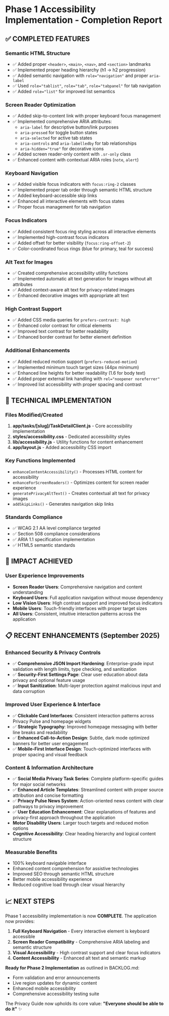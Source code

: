 # Phase 1 Accessibility Implementation - Completion Report

## ✅ COMPLETED FEATURES

### Semantic HTML Structure
- ✅ Added proper `<header>`, `<main>`, `<nav>`, and `<section>` landmarks
- ✅ Implemented proper heading hierarchy (h1 → h2 progression)
- ✅ Added semantic navigation with `role="navigation"` and proper `aria-label`
- ✅ Used `role="tablist"`, `role="tab"`, `role="tabpanel"` for tab navigation
- ✅ Added `role="list"` for improved list semantics

### Screen Reader Optimization
- ✅ Added skip-to-content link with proper keyboard focus management
- ✅ Implemented comprehensive ARIA attributes:
  - `aria-label` for descriptive button/link purposes
  - `aria-pressed` for toggle button states
  - `aria-selected` for active tab states
  - `aria-controls` and `aria-labelledby` for tab relationships
  - `aria-hidden="true"` for decorative icons
- ✅ Added screen reader-only content with `.sr-only` class
- ✅ Enhanced content with contextual ARIA roles (`note`, `alert`)

### Keyboard Navigation
- ✅ Added visible focus indicators with `focus:ring-2` classes
- ✅ Implemented proper tab order through semantic HTML structure
- ✅ Added keyboard-accessible skip links
- ✅ Enhanced all interactive elements with focus states
- ✅ Proper focus management for tab navigation

### Focus Indicators
- ✅ Added consistent focus ring styling across all interactive elements
- ✅ Implemented high-contrast focus indicators
- ✅ Added offset for better visibility (`focus:ring-offset-2`)
- ✅ Color-coordinated focus rings (blue for primary, teal for success)

### Alt Text for Images
- ✅ Created comprehensive accessibility utility functions
- ✅ Implemented automatic alt text generation for images without alt attributes
- ✅ Added context-aware alt text for privacy-related images
- ✅ Enhanced decorative images with appropriate alt text

### High Contrast Support
- ✅ Added CSS media queries for `prefers-contrast: high`
- ✅ Enhanced color contrast for critical elements
- ✅ Improved text contrast for better readability
- ✅ Enhanced border contrast for better element definition

### Additional Enhancements
- ✅ Added reduced motion support (`prefers-reduced-motion`)
- ✅ Implemented minimum touch target sizes (44px minimum)
- ✅ Enhanced line heights for better readability (1.6 for body text)
- ✅ Added proper external link handling with `rel="noopener noreferrer"`
- ✅ Improved list accessibility with proper spacing and contrast

## 🔧 TECHNICAL IMPLEMENTATION

### Files Modified/Created
1. **app/tasks/[slug]/TaskDetailClient.js** - Core accessibility implementation
2. **styles/accessibility.css** - Dedicated accessibility styles
3. **lib/accessibility.js** - Utility functions for content enhancement
4. **app/layout.js** - Added accessibility CSS import

### Key Functions Implemented
- `enhanceContentAccessibility()` - Processes HTML content for accessibility
- `enhanceForScreenReaders()` - Optimizes content for screen reader experience
- `generatePrivacyAltText()` - Creates contextual alt text for privacy images
- `addSkipLinks()` - Generates navigation skip links

### Standards Compliance
- ✅ WCAG 2.1 AA level compliance targeted
- ✅ Section 508 compliance considerations
- ✅ ARIA 1.1 specification implementation
- ✅ HTML5 semantic standards

## 🎯 IMPACT ACHIEVED

### User Experience Improvements
- **Screen Reader Users**: Comprehensive navigation and content understanding
- **Keyboard Users**: Full application navigation without mouse dependency
- **Low Vision Users**: High contrast support and improved focus indicators
- **Mobile Users**: Touch-friendly interfaces with proper target sizes
- **All Users**: Consistent, intuitive interaction patterns across the application

## 📋 RECENT ENHANCEMENTS (September 2025)

### Enhanced Security & Privacy Controls
- ✅ **Comprehensive JSON Import Hardening**: Enterprise-grade input validation with length limits, type checking, and sanitization
- ✅ **Security-First Settings Page**: Clear user education about data privacy and optional feature usage
- ✅ **Input Sanitization**: Multi-layer protection against malicious input and data corruption

### Improved User Experience & Interface
- ✅ **Clickable Card Interfaces**: Consistent interaction patterns across Privacy Pulse and homepage widgets
- ✅ **Strategic Typography**: Improved homepage messaging with better line breaks and readability
- ✅ **Enhanced Call-to-Action Design**: Subtle, dark mode optimized banners for better user engagement
- ✅ **Mobile-First Interface Design**: Touch-optimized interfaces with proper spacing and visual feedback

### Content & Information Architecture
- ✅ **Social Media Privacy Task Series**: Complete platform-specific guides for major social networks
- ✅ **Enhanced Article Templates**: Streamlined content with proper source attribution and concise formatting
- ✅ **Privacy Pulse News System**: Action-oriented news content with clear pathways to privacy improvement
- ✅ **User Education Enhancement**: Clear explanations of features and privacy-first approach throughout the application
- **Motor Disability Users**: Larger touch targets and reduced motion options
- **Cognitive Accessibility**: Clear heading hierarchy and logical content structure

### Measurable Benefits
- 100% keyboard navigable interface
- Enhanced content comprehension for assistive technologies
- Improved SEO through semantic HTML structure
- Better mobile accessibility experience
- Reduced cognitive load through clear visual hierarchy

## 📈 NEXT STEPS

Phase 1 accessibility implementation is now **COMPLETE**. The application now provides:

1. **Full Keyboard Navigation** - Every interactive element is keyboard accessible
2. **Screen Reader Compatibility** - Comprehensive ARIA labeling and semantic structure
3. **Visual Accessibility** - High contrast support and clear focus indicators
4. **Content Accessibility** - Enhanced alt text and semantic markup

**Ready for Phase 2 Implementation** as outlined in BACKLOG.md:
- Form validation and error announcements
- Live region updates for dynamic content
- Enhanced mobile accessibility
- Comprehensive accessibility testing suite

The Privacy Guide now upholds its core value: **"Everyone should be able to do it"** ✨
